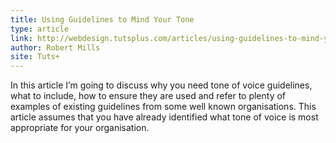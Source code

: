 ```yaml
---
title: Using Guidelines to Mind Your Tone
type: article
link: http://webdesign.tutsplus.com/articles/using-guidelines-to-mind-your-tone--cms-21309
author: Robert Mills
site: Tuts+
---
```


In this article I’m going to discuss why you need tone of voice guidelines, what to include, how to ensure they are used and refer to plenty of examples of existing guidelines from some well known organisations. This article assumes that you have already identified what tone of voice is most appropriate for your organisation.
